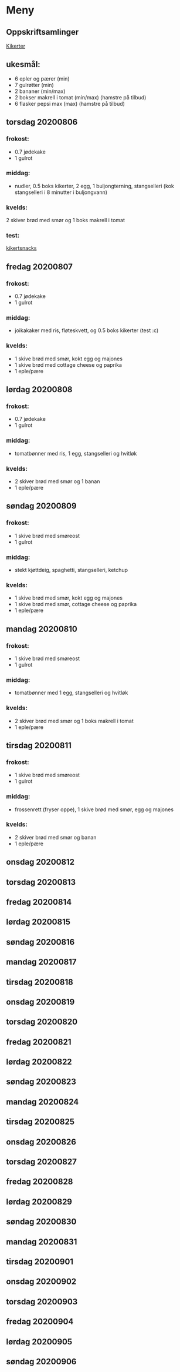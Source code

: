 # Meny

## Oppskriftsamlinger

[Kikerter](http://www.veganmisjonen.com/2015/10/8-oppskrifter-med-kikerter.html)

## ukesmål:
- 6 epler og pærer (min)
- 7 gulrøtter (min)
- 2 bananer (min/max)
- 2 bokser makrell i tomat (min/max) (hamstre på tilbud)
- 6 flasker pepsi max (max) (hamstre på tilbud)

## torsdag 20200806
### frokost:
- 0.7 jødekake
- 1 gulrot
### middag:
- nudler, 0.5 boks kikerter, 2 egg, 1 buljongterning, stangselleri (kok stangselleri i 8 minutter i buljongvann)
### kvelds:
2 skiver brød med smør og 1 boks makrell i tomat
### test:
[kikertsnacks](http://www.veganmisjonen.com/2014/09/oppskrift-sunnere-snacks-kikerter.html)

## fredag 20200807
### frokost:
- 0.7 jødekake
- 1 gulrot
### middag:
- joikakaker med ris, fløteskvett, og 0.5 boks kikerter (test :c)
### kvelds:
- 1 skive brød med smør, kokt egg og majones
- 1 skive brød med cottage cheese og paprika
- 1 eple/pære

## lørdag 20200808
### frokost:
- 0.7 jødekake
- 1 gulrot
### middag:
- tomatbønner med ris, 1 egg, stangselleri og hvitløk
### kvelds:
- 2 skiver brød med smør og 1 banan
- 1 eple/pære

## søndag 20200809
### frokost:
- 1 skive brød med smøreost
- 1 gulrot
### middag:
- stekt kjøttdeig, spaghetti, stangselleri, ketchup
### kvelds:
- 1 skive brød med smør, kokt egg og majones
- 1 skive brød med smør, cottage cheese og paprika
- 1 eple/pære

## mandag 20200810
### frokost:
- 1 skive brød med smøreost
- 1 gulrot
### middag:
- tomatbønner med 1 egg, stangselleri og hvitløk
### kvelds:
- 2 skiver brød med smør og 1 boks makrell i tomat
- 1 eple/pære

## tirsdag 20200811
### frokost:
- 1 skive brød med smøreost
- 1 gulrot
### middag:
- frossenrett (fryser oppe), 1 skive brød med smør, egg og majones
### kvelds:
- 2 skiver brød med smør og banan
- 1 eple/pære

## onsdag 20200812
## torsdag 20200813
## fredag 20200814
## lørdag 20200815
## søndag 20200816

## mandag 20200817
## tirsdag 20200818
## onsdag 20200819
## torsdag 20200820
## fredag 20200821
## lørdag 20200822
## søndag 20200823

## mandag 20200824
## tirsdag 20200825
## onsdag 20200826
## torsdag 20200827
## fredag 20200828
## lørdag 20200829
## søndag 20200830

## mandag 20200831
## tirsdag 20200901
## onsdag 20200902
## torsdag 20200903
## fredag 20200904
## lørdag 20200905
## søndag 20200906

